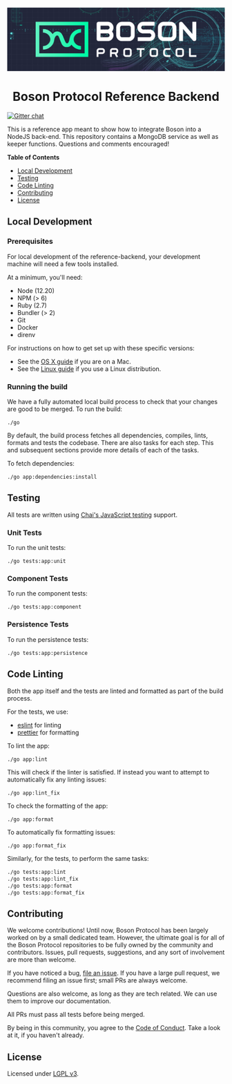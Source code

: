 [![banner](docs/assets/banner.png)](https://bosonprotocol.io)

<h1 align="center">Boson Protocol Reference Backend</h1>

[![Gitter chat](https://badges.gitter.im/bosonprotocol.png)](https://gitter.im/bosonprotocol/community)

This is a reference app meant to show how to integrate Boson into a NodeJS back-end. This repository contains a MongoDB service as well as keeper functions. Questions and comments encouraged!

**Table of Contents**

- [Local Development](#local-development)
- [Testing](#testing)
- [Code Linting](#code-linting)
- [Contributing](#contributing)
- [License](#license)

## Local Development

### Prerequisites

For local development of the reference-backend, your development machine will need a few
tools installed.

At a minimum, you'll need:
* Node (12.20)
* NPM (> 6)
* Ruby (2.7)
* Bundler (> 2)
* Git
* Docker
* direnv

For instructions on how to get set up with these specific versions:
* See the [OS X guide](docs/setup/osx.md) if you are on a Mac.
* See the [Linux guide](docs/setup/linux.md) if you use a Linux distribution.

### Running the build

We have a fully automated local build process to check that your changes are
good to be merged. To run the build:

```shell script
./go
````

By default, the build process fetches all dependencies, compiles, lints,
formats and tests the codebase. There are also tasks for each step. This and
subsequent sections provide more details of each of the tasks.

To fetch dependencies:

```shell script
./go app:dependencies:install
```

## Testing
All tests are written using
[Chai's JavaScript testing](https://www.chaijs.com/guide/)
support.

### Unit Tests
To run the unit tests:

```shell script
./go tests:app:unit
```

### Component Tests
To run the component tests:

```shell script
./go tests:app:component
```

### Persistence Tests
To run the persistence tests:

```shell script
./go tests:app:persistence
```

## Code Linting

Both the app itself and the tests are linted and formatted as part of
the build process.

For the tests, we use:
* [eslint](https://eslint.org/) for linting
* [prettier](https://prettier.io/) for formatting

To lint the app:

```shell script
./go app:lint
```

This will check if the linter is satisfied. If instead you want to attempt to
automatically fix any linting issues:

```shell script
./go app:lint_fix
```

To check the formatting of the app:

```shell script
./go app:format
```

To automatically fix formatting issues:

```shell script
./go app:format_fix
```

Similarly, for the tests, to perform the same tasks:

```shell script
./go tests:app:lint
./go tests:app:lint_fix
./go tests:app:format
./go tests:app:format_fix
```

## Contributing

We welcome contributions! Until now, Boson Protocol has been largely worked on by a small dedicated team. However, the ultimate goal is for all of the Boson Protocol repositories to be fully owned by the community and contributors. Issues, pull requests, suggestions, and any sort of involvement are more than welcome.

If you have noticed a bug, [file an issue](/issues). If you have a large pull request, we recommend filing an issue first; small PRs are always welcome.

Questions are also welcome, as long as they are tech related. We can use them to improve our documentation.

All PRs must pass all tests before being merged.

By being in this community, you agree to the [Code of Conduct](CODE_OF_CONDUCT.md). Take a look at it, if you haven't already.

## License

Licensed under [LGPL v3](LICENSE).